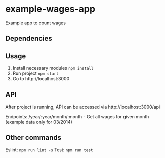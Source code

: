 # example-wages-app
Example app to count wages

## Dependencies

## Usage
1. Install necessary modules `npm install`
2. Run project `npm start`
3. Go to http://localhost:3000

## API 
After project is running, API can be accessed via http://localhost:3000/api

Endpoints: 
/year/:year/month/:month  -  Get all wages for given month (example data only for 03/2014)

## Other commands

Eslint: `npm run lint -s`
Test: `npm run test`
